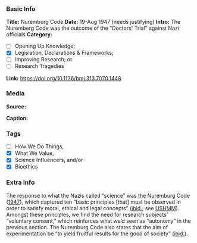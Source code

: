 ### Basic Info

**Title:**
Nuremburg Code
**Date:**
19-Aug 1947 (needs justifying)
**Intro:**
The Nuremberg Code was the outcome of the "Doctors' Trial" against Nazi officials
**Category:** 

- [ ] Opening Up Knowledge;
- [x] Legislation, Declarations & Frameworks;
- [ ] Improving Research; or
- [ ] Research Tragedies

**Link:**
https://doi.org/10.1136/bmj.313.7070.1448
### Media

**Source:** 

**Caption:** 

### Tags

- [ ] How We Do Things, 
- [x] What We Value, 
- [x] Science Influencers, and/or 
- [x] Bioethics

### Extra Info

The response to what the Nazis called “science” was the Nuremburg Code ([1947](https://doi.org/10.1136/bmj.313.7070.1448)), which captured ten “basic principles [that] must be observed in order to satisfy moral, ethical and legal concepts” ([ibid.](https://doi.org/10.1136/bmj.313.7070.1448); see [USHMM](https://www.ushmm.org/information/exhibitions/online-exhibitions/special-focus/doctors-trial/nuremberg-code)). Amongst these principles, we find the need for research subjects’ “voluntary consent,” which reinforces what we’d seen as “autonomy” in the previous section. The Nuremburg Code also states that the aim of experimentation be “to yield fruitful results for the good of society” ([ibid.](https://doi.org/10.1136/bmj.313.7070.1448)).
